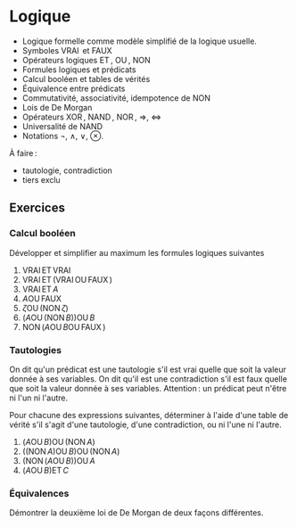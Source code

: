 <!-- LTeX: language=fr -->

Logique
=======

- Logique formelle comme modèle simplifié de la logique usuelle.
- Symboles $\operatorname{VRAI}$ et $\operatorname{FAUX}$
- Opérateurs logiques $\operatorname{ET}$, $\operatorname{OU}$, $\operatorname{NON}$
- Formules logiques et prédicats
- Calcul booléen et tables de vérités
- Équivalence entre prédicats
- Commutativité, associativité, idempotence de  $\operatorname{NON}$
- Lois de De Morgan
- Opérateurs $\operatorname{XOR}$, $\operatorname{NAND}$, $\operatorname{NOR}$, $⇒$,
  $\operatorname{⇔}$
- Universalité de $\operatorname{NAND}$
- Notations $¬$, $∧$, $∨$, $⊗$.

À faire :

- tautologie, contradiction
- tiers exclu

## Exercices

### Calcul booléen

Développer et simplifier au maximum les formules logiques suivantes

1. $\operatorname{VRAI} \operatorname{ET} \operatorname{VRAI}$
2. $\operatorname{VRAI} \operatorname{ET} (\operatorname{VRAI} \operatorname{OU} \operatorname{FAUX})$
3. $\operatorname{VRAI} \operatorname{ET} A$
4. $A \operatorname{OU} \operatorname{FAUX}$
5. $ζ \operatorname{OU} (\operatorname{NON} ζ)$
6. $(A \operatorname{OU} (\operatorname{NON} B)) \operatorname{OU} B$
7. $\operatorname{NON} (A \operatorname{OU} B \operatorname{OU} \operatorname{FAUX})$

### Tautologies

On dit qu'un prédicat est une tautologie s'il est vrai quelle que soit la valeur donnée à ses variables. On dit qu'il est une contradiction s'il est faux quelle que soit la valeur donnée à ses variables. Attention : un prédicat peut n'être ni l'un ni l'autre.

Pour chacune des expressions suivantes, déterminer à l'aide d'une table de vérité s'il s'agit d'une
tautologie, d'une contradiction, ou ni l'une ni l'autre.

1. $(A \operatorname{OU} B) \operatorname{OU} (\operatorname{NON} A)$
2. $((\operatorname{NON} A) \operatorname{OU} B) \operatorname{OU} (\operatorname{NON} A)$
3. $(\operatorname{NON} (A \operatorname{OU} B)) \operatorname{OU} A$
4. $(A \operatorname{OU} B) \operatorname{ET} C$

### Équivalences

Démontrer la deuxième loi de De Morgan de deux façons différentes.
